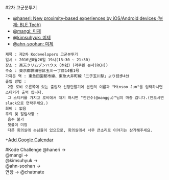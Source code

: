 #2차 고군분투기
+ [@haneri: New proximity-based experiences by iOS/Android devices (부제: BLE Tech)](https://www.facebook.com/groups/1726012127643525/)
+ [@mangi: 미제](https://www.facebook.com/groups/1726012127643525/) 
+ [@kimsuhyuk: 미제](https://www.facebook.com/groups/1726012127643525/)
+ [@ahn-soohan: 미제](https://www.facebook.com/groups/1726012127643525/)

```
제목 : 제2차 Kodevelopers 고군분투기
일시 : 2016년8월26일 19시(18:30 ~ 21:30)
장소 : 楽天クリムゾンハウス（本社）(라쿠텐 본사(RCH))
주소 : 東京都世田谷区玉川一丁目14番1号
가까운 역 : 東急田園都市線、東急大井町線「二子玉川駅」より徒歩4分
출입 방법 : 
 2층 로비 오른쪽에 있는 출입자 신청단말기에 본인의 이름과 "Minsoo Jun"을 입력하시면 스티커가 출력 됩니다.
 그 스티커를 가지고 로비에서 대기 하시면 "전민수(@manggu)"님이 마중 갑니다.(안오시면 slack으로 연락주세요.)
회비 : 없음
주의 및 알림사항 : 
 음주 불가
 뒷풀이 미정
 다른 회의실에 손님들이 있으므로, 회의실에서 너무 큰소리로 이야기는 삼가해주세요.
```

+[Add Google Calendar](https://calendar.google.com/calendar/render?action=TEMPLATE&text=제2차+고군분투기(Kodevelopers)&dates=20160826T093000Z/20160826T123000Z&details=https://github.com/kodevops/struggle/tree/master/list/2&location=東京都世田谷区玉川一丁目14番1号&sprop=name:kodevelopers)


#Kode Challenge
@haneri → </br>
@mangi → </br>
@kimsuhyuk → </br>
@ahn-soohan → </br>
연장 → @chatmate</br>
